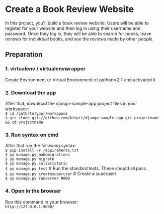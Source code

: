 # Create a Book Review Website

In this project, you’ll build a book review website. 
Users will be able to register for your website and then log in using their username and password. 
Once they log in, they will be able to search for books, leave reviews for individual books, and see the reviews made by other people.

## Preparation

### 1. virtualenv / virtualenvwrapper
Create Environment or Virtual Environment of python=2.7 and activated it
	
### 2. Download the app
After that, download the django-sample-app project files in your workspace:  
	`$ cd /path/to/your/workspace`  
    `$ git clone git://github.com/kirpit/django-sample-app.git projectname && cd projectname`    
	
### 3. Run syntax on cmd
After that run the following syntax:  
	`$ pip install -r requirements.txt`  
	`$ py manage.py makemigrations`  
	`$ py manage.py migrate`  
	`$ py manage.py collectstatic`  
	`$ py manage.py test` # Run the standard tests. These should all pass.    
	`$ py manage.py createsuperuser` # Create a superuser    
	`$ py manage.py runserver 9000`  
	
### 4. Open in the browser
Run this command in your browser:  
	```
	http://127.0.0.1:9000/
	```
